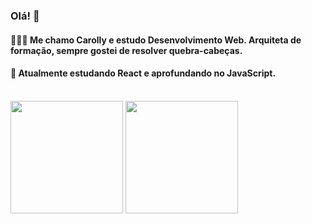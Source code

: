 ### Olá! 👋

#### 👩🏻‍💻 Me chamo Carolly e estudo Desenvolvimento Web. Arquiteta de formação, sempre gostei de resolver quebra-cabeças. 
#### 👾 Atualmente estudando React e aprofundando no JavaScript. 

<div style="display: inline_block"><br>
  <img height="180em" src="[![Top Langs](https://github-readme-stats.vercel.app/api/top-langs/?username=carollyb&layout=compact&theme=radical)](https://github.com/carollyb/github-readme-stats)" />
  <img height="180em" src="![Carolly's GitHub stats](https://github-readme-stats.vercel.app/api?username=carollyb&show_icons=true&theme=radical)" />
</div>


<!--
**carollyb/carollyb** is a ✨ _special_ ✨ repository because its `README.md` (this file) appears on your GitHub profile.

Here are some ideas to get you started:

- 🔭 I’m currently working on ...
- 🌱 I’m currently learning ...
- 👯 I’m looking to collaborate on ...
- 🤔 I’m looking for help with ...
- 💬 Ask me about ...
- 📫 How to reach me: ...
- 😄 Pronouns: ...
- ⚡ Fun fact: ...
-->

